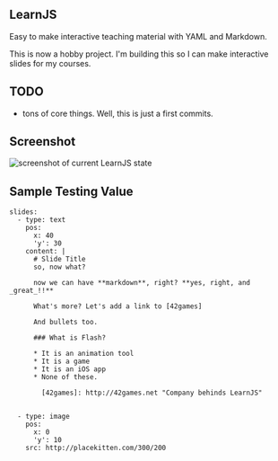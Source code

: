 ## LearnJS

Easy to make interactive teaching material with YAML and Markdown.

This is now a hobby project. I'm building this so I can make interactive slides for my courses.

## TODO

- tons of core things. Well, this is just a first commits.

## Screenshot
![screenshot of current LearnJS state](http://makzan.github.com/LearnJS/assets/images/screenshot.png)

## Sample Testing Value

	slides:
	  - type: text
	    pos: 
	      x: 40
	      'y': 30
	    content: |
	      # Slide Title      
	      so, now what?       

	      now we can have **markdown**, right? **yes, right, and _great_!!**

	      What's more? Let's add a link to [42games] 

	      And bullets too.

	      ### What is Flash?

	      * It is an animation tool      
	      * It is a game      
	      * It is an iOS app      
	      * None of these.

	        [42games]: http://42games.net "Company behinds LearnJS"


	  - type: image
	    pos: 
	      x: 0
	      'y': 10
	    src: http://placekitten.com/300/200
